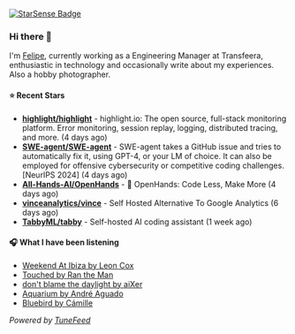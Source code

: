<a href="https://starsense.app/developer-types" target="_blank"><img src="https://starsense.app/api/badge/?user=valtlfelipe" alt="StarSense Badge"></a>

### Hi there 👋

I'm [Felipe](https://felipevm.com), currently working as a Engineering Manager at Transfeera, enthusiastic in technology and occasionally write about my experiences. Also a hobby photographer.

#### ⭐ Recent Stars
- **[highlight/highlight](https://github.com/highlight/highlight)** - highlight.io: The open source, full-stack monitoring platform. Error monitoring, session replay, logging, distributed tracing, and more. (4 days ago)
- **[SWE-agent/SWE-agent](https://github.com/SWE-agent/SWE-agent)** - SWE-agent takes a GitHub issue and tries to automatically fix it, using GPT-4, or your LM of choice. It can also be employed for offensive cybersecurity or competitive coding challenges. [NeurIPS 2024]  (4 days ago)
- **[All-Hands-AI/OpenHands](https://github.com/All-Hands-AI/OpenHands)** - 🙌 OpenHands: Code Less, Make More (4 days ago)
- **[vinceanalytics/vince](https://github.com/vinceanalytics/vince)** - Self Hosted Alternative To Google Analytics (6 days ago)
- **[TabbyML/tabby](https://github.com/TabbyML/tabby)** - Self-hosted AI coding assistant (1 week ago)

#### 🎧 What I have been listening
- [Weekend At Ibiza by Leon Cox](https://open.spotify.com/track/4Dwp8PVZL99b2neUZ5qSgW)
- [Touched by Ran the Man](https://open.spotify.com/track/7n7hbRwWN1BJ0TPq0PpSBO)
- [don&#39;t blame the daylight by aiXer](https://open.spotify.com/track/4IlJCdoYJOqg5mnSJdCI5h)
- [Aquarium by André Aguado](https://open.spotify.com/track/7Kd4VtEu0Zsl72p7wWX7KJ)
- [Bluebird by Cámille](https://open.spotify.com/track/63aopDtRkZd3bRaMCjo6nj)

_Powered by [TuneFeed](https://tunefeed.app?ref=github.com)_



